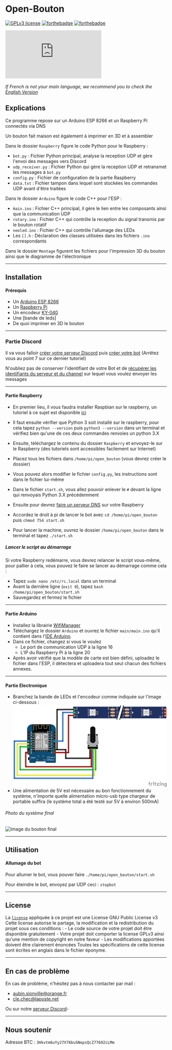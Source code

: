 Open-Bouton
===========
[![GPLv3 license](https://img.shields.io/badge/License-GPLv3-blue.svg)](LICENSE)
[![forthebadge](https://forthebadge.com/images/badges/made-with-c-plus-plus.svg)](Arduino/main/main.ino) [![forthebadge](https://forthebadge.com/images/badges/made-with-python.svg)](Raspberry/bot.py)

[![N|Solid](https://www.lab-ouest.org/tiki-download_file.php?fileId=141&display)](https://www.lab-ouest.org/)

*If French is not your main language, we recommend you to check the [English Version](README_en.md)*

Explications
------------
Ce programme repose sur un Arduino ESP 8266 et un Raspberry Pi connectés via DNS

Un bouton fait maison est également à imprimer en 3D et à assembler

Dans le dossier `Raspberry` figure le code Python pour le Raspberry :
- `bot.py` : Fichier Python principal, analyse la reception UDP et gère l'envoi des messages vers Discord
- `udp_receiver.py` : Fichier Python qui gère la reception UDP et retransmet les messages à `bot.py`
- `config.py` : Fichier de configuration de la partie Raspberry
- `data.txt` : Fichier tampon dans lequel sont stockées les commandes UDP avant d'être traitées

Dans le dossier `Arduino` figure le code C++ pour l'ESP :
- `m̀ain.ino` : Fichier C++ principal, il gère le lien entre les composants ainsi que la communication UDP
- `rotary.ino` : Fichier C++ qui contrôle la reception du signal transmis par le bouton rotatif
- `neoled.ino` : Fichier C++ qui contrôle l'allumage des LEDs
- Les `[].h` : Déclaration des classes utilisées dans les fichiers `.ino` correspondants

Dans le dossier `Montage` figurent les fichiers pour l'impression 3D du bouton ainsi que le diagramme de l'électronique


---
Installation
------------
#### Prérequis

- Un [Arduino ESP 8266](https://www.banggood.com/Geekcreit-D1-Mini-NodeMcu-Lua-WIFI-ESP8266-Development-Board-Module-p-1044858.html?akmClientCountry=FR&p=RA18043558422201601Y&cur_warehouse=CN)
- Un [Raspberry Pi](https://www.amazon.fr/Raspberry-Pi-Official-Desktop-Starter/dp/B01CI5879A/)
- Un encodeur [KY-040](https://www.banggood.com/5Pcs-5V-KY-040-Rotary-Encoder-Module-AVR-PIC-p-951151.html?akmClientCountry=FR&p=RA18043558422201601Y&cur_warehouse=CN)
- Une [bande de leds]
- De quoi imprimer en 3D le bouton

---
### Partie Discord

Il va vous falloir [créer votre serveur Discord](https://www.supinfo.com/articles/single/10420-creer-serveur-discord) puis [créer votre bot](https://dylanbonjean.wordpress.com/2018/01/05/bot-discord/) (Arrêtez vous au point 7 sur ce dernier tutoriel)

N'oubliez pas de conserver l'identifiant de votre Bot et de [récupérer les identifiants du serveur et du channel](https://support.discord.com/hc/fr/articles/206346498-O%C3%B9-trouver-l-ID-de-mon-compte-utilisateur-serveur-message-) sur lequel vous voulez envoyer les messages

---
#### Partie Raspberry

- En premier lieu, il vous faudra installer Raspbian sur le raspberry, un tutoriel à ce sujet est disponible [ici](https://www.raspberrypi-france.fr/guide/installer-raspbian-raspberry-pi/)

- Il faut ensuite vérifier que Python 3 soit installé sur le raspberry, pour cela tapez `python --version` puis `python3 --version` dans un terminal et vérifiez bien qu'une de ces deux commandes renvoies un python 3.X

- Ensuite, téléchargez le contenu du dossier `Raspberry` et envoyez-le sur le Raspberry (des tutoriels sont accessibles facilement sur Internet)
- Placez tous les fichiers dans `/home/pi/open_bouton` (vous devrez créer le dossier)

- Vous pouvez alors modifier le fichier `config.py`, les instructions sont dans le fichier lui-même
- Dans le fichier `start.sh`, vous allez pouvoir enlever le `#` devant la ligne qui renvoyais Python 3.X précédemment

- Ensuite pour devrez [faire un serveur DNS](https://www.ionos.fr/digitalguide/serveur/configuration/comment-creer-un-serveur-dns-a-partir-dun-raspberry-pi/) sur votre Raspberry

- Accordez le droit à pi de lancer le bot avec `cd /home/pi/open_bouton` puis `chmod 754 start.sh`

- Pour lancer la machine, ouvrez le dossier `/home/pi/open_bouton` dans le terminal et tapez `./start.sh`

##### Lancer le script au démarrage

Si votre Raspberry redémarre, vous devrez relancer le script vous-même, pour pallier à cela, vous pouvez le faire se lancer au démarrage comme cela :
- Tapez `sudo nano /etc/rc.local` dans un terminal
- Avant la dernière ligne (`exit 0`), tapez `bash /home/pi/open_bouton/start.sh`
- Sauvegardez et fermez le fichier

---
#### Partie Arduino

- Installez la librairie [WifiManager](https://github.com/tzapu/WiFiManager)
- Téléchargez le dossier `Arduino` et ouvrez le fichier `main/main.ino` qu'il contient dans l'[IDE Arduino](https://www.arduino.cc/en/Main/Software).
- Dans ce fichier, changez si vous le voulez 
    - Le port de communication UDP à la ligne 16
    - L'IP du Raspberry Pi à la ligne 20
- Après avoir vérifié que la modèle de carte est bien défini, uploadez le fichier dans l'ESP, il détectera et uploadera tout seul chacun des fichiers annexes.
---

#### Partie Electronique
 - Branchez la bande de LEDs et l'encodeur comme indiquée sur l'image ci-dessous : 
 ![`Montage/schema.png`](Montage/schema.png "Schéma Electronique")
 - Une alimentation de 5V est nécessaire au bon fonctionnement du système, n'importe quelle alimentation micro-usb type chargeur de portable suffira (le système total a été testé sur 5V à environ 500mA)

###### Photo du système final
![Image du bouton final](Montage/bouton.png)

---
Utilisation
-----------

#### Allumage du bot
Pour allumer le bot, vous pouver faire `./home/pi/open_bouton/start.sh`

Pour éteindre le bot, envoyez par UDP ceci : `stopbot`

---
License
------
La [`license`](LICENSE) appliquée à ce projet est une License GNU Public License v3
Cette license autorise le partage, la modification et la redistribution du projet sous ces conditions :
    - Le code source de votre projet doit être disponible gratuitement
    - Votre projet doit comporter la license GPLv3 ainsi qu'une mention de copyright en notre faveur
    - Les modifications apportées doivent être clairement énoncées
Toutes les spécifications de cette license sont écrites en anglais dans le fichier éponyme.

---
En cas de problème
------------------
En cas de problème, n'hésitez pas à nous contacter par mail :
- aubin.sionville@orange.fr
- cle.chec@laposte.net

Ou sur notre [serveur Discord](https://discord.gg/fvUzJbk)-

---
Nous soutenir
-------------
Adresse BTC : `3Hkvtm6uYy27X76buSNepsQcZ77692cLMm`
